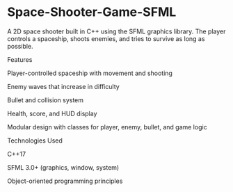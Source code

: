 # Space-Shooter-Game-SFML

A 2D space shooter built in C++ using the SFML graphics library. The player controls a spaceship, shoots enemies, and tries to survive as long as possible.

Features

Player-controlled spaceship with movement and shooting

Enemy waves that increase in difficulty

Bullet and collision system

Health, score, and HUD display

Modular design with classes for player, enemy, bullet, and game logic

Technologies Used

C++17

SFML 3.0+ (graphics, window, system)

Object-oriented programming principles
